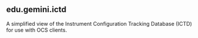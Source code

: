 
## edu.gemini.ictd

A simplified view of the Instrument Configuration Tracking Database (ICTD) for
use with OCS clients.
